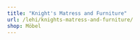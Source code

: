 ```yaml
---
title: "Knight's Matress and Furniture"
url: /lehi/knights-matress-and-furniture/
shop: Möbel
---
```

